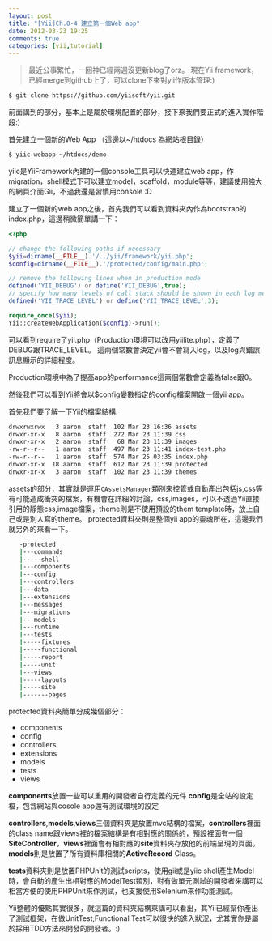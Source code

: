 ```yaml
---
layout: post
title: "[Yii]Ch.0-4 建立第一個Web app"
date: 2012-03-23 19:25
comments: true
categories: [yii,tutorial]
---
```


> 最近公事繁忙，一回神已經兩週沒更新blog了orz。
> 現在Yii framework，已經merge到github上了，可以clone下來對yii作版本管理:)

```bash
$ git clone https://github.com/yiisoft/yii.git
```


前面講到的部分，基本上是屬於環境配置的部分，接下來我們要正式的進入實作階段:)

首先建立一個新的Web App
（這邊以~/htdocs 為網站根目錄）

```bash
$ yiic webapp ~/htdocs/demo
```
<!-- more -->

yiic是YiiFramework內建的一個console工具可以快速建立web app，作migration，shell模式下可以建立model，scaffold，module等等，建議使用強大的網頁介面Gii，不過我還是習慣用console :D

建立了一個新的web app之後，首先我們可以看到資料夾內作為bootstrap的index.php，這邊稍微簡單講一下：

```php index.php
<?php

// change the following paths if necessary
$yii=dirname(__FILE__).'/../yii/framework/yii.php';
$config=dirname(__FILE__).'/protected/config/main.php';

// remove the following lines when in production mode
defined('YII_DEBUG') or define('YII_DEBUG',true);
// specify how many levels of call stack should be shown in each log message
defined('YII_TRACE_LEVEL') or define('YII_TRACE_LEVEL',3);

require_once($yii);
Yii::createWebApplication($config)->run();
```

可以看到require了yii.php（Production環境可以改用yiilite.php），定義了DEBUG跟TRACE_LEVEL。
這兩個常數會決定yii會不會寫入log，以及log與錯誤訊息顯示的詳細程度。

Production環境中為了提高app的performance這兩個常數會定義為false跟0。

然後我們可以看到Yii將會以$config變數指定的config檔案開啟一個yii app。

首先我們要了解一下Yii的檔案結構:

```bash demo/
drwxrwxrwx   3 aaron  staff  102 Mar 23 16:36 assets
drwxr-xr-x   8 aaron  staff  272 Mar 23 11:39 css
drwxr-xr-x   2 aaron  staff   68 Mar 23 11:39 images
-rw-r--r--   1 aaron  staff  497 Mar 23 11:41 index-test.php
-rw-r--r--   1 aaron  staff  574 Mar 25 03:35 index.php
drwxr-xr-x  18 aaron  staff  612 Mar 23 11:39 protected
drwxr-xr-x   3 aaron  staff  102 Mar 23 11:39 themes
```

assets的部分，其實就是運用`CAssetsManager`類別來控管或自動產出包括js,css等有可能造成衝突的檔案，有機會在詳細的討論，css,images，可以不透過Yii直接引用的靜態css,image檔案，theme則是不使用預設的them template時，放上自己或是別人寫的theme。 protected資料夾則是整個yii app的靈魂所在，這邊我們就另外的來看一下。

```bash demo/protected/
   -protected
   |---commands
   |-----shell
   |---components
   |---config
   |---controllers
   |---data
   |---extensions
   |---messages
   |---migrations
   |---models
   |---runtime
   |---tests
   |-----fixtures
   |-----functional
   |-----report
   |-----unit
   |---views
   |-----layouts
   |-----site
   |-------pages
```

protected資料夾簡單分成幾個部分：

* components
* config
* controllers
* extensions
* models
* tests
* views

**components**放置一些可以重用的開發者自行定義的元件
**config**是全站的設定檔，包含網站與cosole app還有測試環境的設定

**controllers**,**models**,**views**三個資料夾是放置mvc結構的檔案，**controllers**裡面的class name跟views裡的檔案結構是有相對應的關係的，預設裡面有一個**SiteController**，**views**裡面會有相對應的**site**資料夾存放他的前端呈現的頁面。**models**則是放置了所有資料庫相關的**ActiveRecord** Class。

**tests**資料夾則是放置PHPUnit的測試scripts，使用gii或是yiic shell產生Model時，會自動的產生出相對應的ModelTest類別，對有做單元測試的開發者來講可以相當方便的使用PHPUnit來作測試，也支援使用Selenium來作功能測試。

Yii整體的優點其實很多，就這篇的資料夾結構來講可以看出，其Yii已經幫你產出了測試框架，在做UnitTest,Functional Test可以很快的進入狀況，尤其實你是屬於採用TDD方法來開發的開發者。:)
